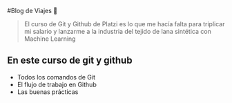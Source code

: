 #Blog de Viajes 💚
> El curso de Git y Github de Platzi es lo que me hacía falta para triplicar mi salario y lanzarme a la industria del tejido de lana sintética con Machine Learning

## En este curso de git y github
* Todos los comandos de Git
* El flujo de trabajo en Github
* Las buenas prácticas

